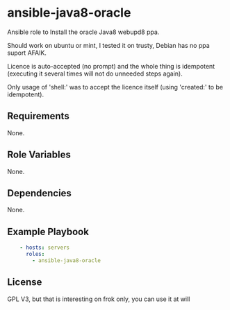 ansible-java8-oracle
====================

Ansible role to Install the oracle Java8 webupd8 ppa.

Should work on ubuntu or mint, I tested it on trusty, Debian has no ppa suport AFAIK.

Licence is auto-accepted (no prompt) and the whole thing is idempotent
(executing it several times will not do unneeded steps again).

Only usage of 'shell:' was to accept the licence itself (using 'created:' to be idempotent).


Requirements
------------
None.

Role Variables
--------------
None.

Dependencies
------------
None.

Example Playbook
----------------
```yaml
	- hosts: servers
	  roles:
		- ansible-java8-oracle
```

License
-------
GPL V3, but that is interesting on frok only, you can use it at will
